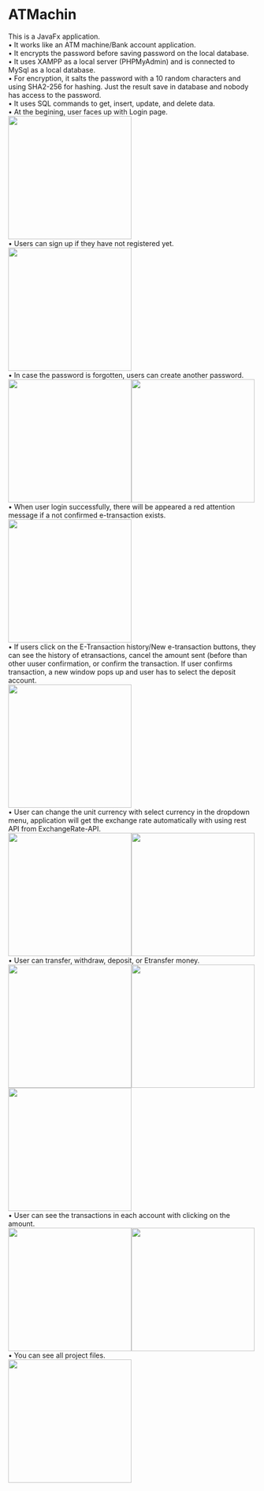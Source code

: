 # ATMachin

This is a JavaFx application.<br>
• It works like an ATM machine/Bank account application.<br>
• It encrypts the password before saving password on the local database.<br>
• It uses XAMPP as a local server (PHPMyAdmin) and is connected to MySql as a local database.<br>
• For encryption, it salts the password with a 10 random characters and using SHA2-256 for hashing. Just the result save in database and nobody has access to the password.<br>
• It uses SQL commands to get, insert, update, and delete data.<br>
• At the begining, user faces up with Login page.<br>
<img src="images/LogIn.JPG" width="250px" height="auto"><br>
• Users can sign up if they have not registered yet.<br>
<img src="images/SignUp.JPG" width="250px" height="auto"><br>
• In case the password is forgotten, users can create another password.<br>
<img src="images/Forgot.JPG" width="250px" height="auto"><img src="images/Forgot1.JPG" width="250px" height="auto"><br>
• When user login successfully, there will be appeared a red attention message if a not confirmed e-transaction exists.<br>
<img src="images/Account.JPG" width="250px" height="auto"><br>
• If users click on the E-Transaction history/New e-transaction buttons, they can see the history of etransactions, cancel the amount sent (before than other uuser confirmation, or confirm the transaction. If user confirms transaction, a new window pops up and user has to select the deposit account.<br>
<img src="images/New%20etransaction.JPG" width="250px" height="auto"><br>
• User can change the unit currency with select currency in the dropdown menu, application will get the exchange rate automatically with using rest API from ExchangeRate-API.<br>
<img src="images/Account-1.JPG" width="250px" height="auto"><img src="images/Account-2.JPG" width="250px" height="auto"><br>
• User can transfer, withdraw, deposit, or Etransfer money.<br>
<img src="images/Transfer.JPG" width="250px" height="auto"><img src="images/WthDep.JPG" width="250px" height="auto"><img src="images/Etransfer.JPG" width="250px" height="auto"><br>
• User can see the transactions in each account with clicking on the amount.<br>
<img src="images/Chequing%20transactions.JPG" width="250px" height="auto"><img src="images/Saving%20%20transactions.JPG" width="250px" height="auto"><br>
• You can see all project files.<br>
<img src="images/ProjectTree.JPG" width="250px" height="auto"><br>
